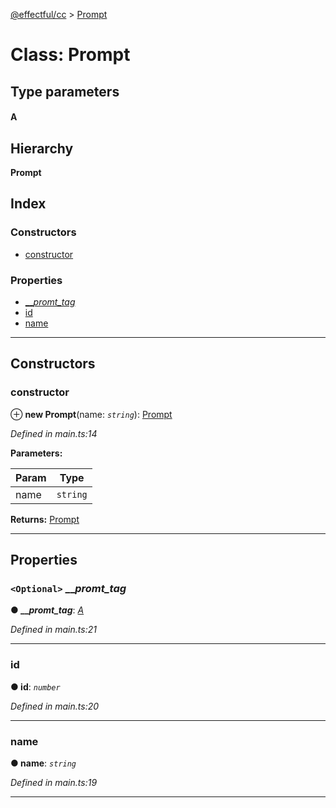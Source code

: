 [@effectful/cc](../README.md) > [Prompt](../classes/prompt.md)

# Class: Prompt

## Type parameters
#### A 
## Hierarchy

**Prompt**

## Index

### Constructors

* [constructor](prompt.md#constructor)

### Properties

* [___promt_tag_](prompt.md#___promt_tag_)
* [id](prompt.md#id)
* [name](prompt.md#name)

---

## Constructors

<a id="constructor"></a>

###  constructor

⊕ **new Prompt**(name: *`string`*): [Prompt](prompt.md)

*Defined in main.ts:14*

**Parameters:**

| Param | Type |
| ------ | ------ |
| name | `string` |

**Returns:** [Prompt](prompt.md)

___

## Properties

<a id="___promt_tag_"></a>

### `<Optional>` ___promt_tag_

**● ___promt_tag_**: *[A]()*

*Defined in main.ts:21*

___
<a id="id"></a>

###  id

**● id**: *`number`*

*Defined in main.ts:20*

___
<a id="name"></a>

###  name

**● name**: *`string`*

*Defined in main.ts:19*

___

